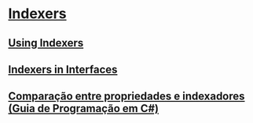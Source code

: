 # [Indexers](TocOutOfQuery)
## [Using Indexers](TocOutOfQuery)
## [Indexers in Interfaces](TocOutOfQuery)
## [Comparação entre propriedades e indexadores (Guia de Programação em C#)](comparison-between-properties-and-indexers.md)
